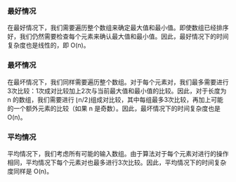 ### 最好情况

在最好情况下，我们需要遍历整个数组来确定最大值和最小值。即使数组已经排序好，我们仍然需要检查每个元素来确认最大值和最小值。因此，最好情况下的时间复杂度也是线性的，即 O(n)。

### 最坏情况

在最坏情况下，我们同样需要遍历整个数组。对于每个元素对，我们最多需要进行3次比较：1次成对比较加上2次与当前最大值和最小值的比较。因此，对于长度为 n 的数组，我们需要进行 ⌊n/2⌋组成对比较，其中每组最多3次比较，再加上可能的一个额外元素的比较（如果 n 是奇数）。因此，最坏情况下的时间复杂度也是 O(n)。

### 平均情况

平均情况下，我们考虑所有可能的输入数组。由于算法对于每个元素对进行的操作相同，平均情况下每个元素对也最多进行3次比较。因此，平均情况下的时间复杂度同样是 O(n)。